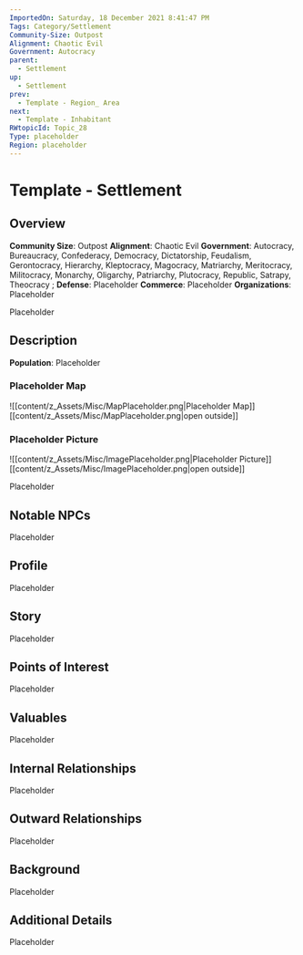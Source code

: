 ```yaml
---
ImportedOn: Saturday, 18 December 2021 8:41:47 PM
Tags: Category/Settlement
Community-Size: Outpost
Alignment: Chaotic Evil
Government: Autocracy
parent:
  - Settlement
up:
  - Settlement
prev:
  - Template - Region_ Area
next:
  - Template - Inhabitant
RWtopicId: Topic_28
Type: placeholder
Region: placeholder
---
```

# Template - Settlement
## Overview
**Community Size**: Outpost
**Alignment**: Chaotic Evil
**Government**: Autocracy, Bureaucracy, Confederacy, Democracy, Dictatorship, Feudalism, Gerontocracy, Hierarchy, Kleptocracy, Magocracy, Matriarchy, Meritocracy, Militocracy, Monarchy, Oligarchy, Patriarchy, Plutocracy, Republic, Satrapy, Theocracy ;
**Defense**: Placeholder
**Commerce**: Placeholder
**Organizations**: Placeholder

Placeholder

## Description
**Population**: Placeholder

### Placeholder Map
![[content/z_Assets/Misc/MapPlaceholder.png|Placeholder Map]]
[[content/z_Assets/Misc/MapPlaceholder.png|open outside]]

### Placeholder Picture
![[content/z_Assets/Misc/ImagePlaceholder.png|Placeholder Picture]]
[[content/z_Assets/Misc/ImagePlaceholder.png|open outside]]

Placeholder

## Notable NPCs
Placeholder

## Profile
Placeholder

## Story
Placeholder

## Points of Interest
Placeholder

## Valuables
Placeholder

## Internal Relationships
Placeholder

## Outward Relationships
Placeholder

## Background
Placeholder

## Additional Details
Placeholder

